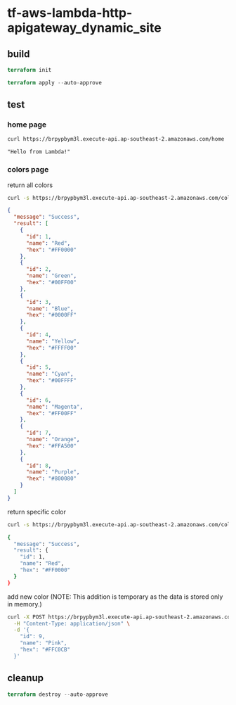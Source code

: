 # tf-aws-lambda-http-apigateway_dynamic_site

## build

```terraform
terraform init
```

```terraform
terraform apply --auto-approve
```

## test

### home page

```bash
curl https://brpypbym3l.execute-api.ap-southeast-2.amazonaws.com/home
```

```text
"Hello from Lambda!"
```

### colors page

return all colors

```bash
curl -s https://brpypbym3l.execute-api.ap-southeast-2.amazonaws.com/colors | jq
```

```json
{
  "message": "Success",
  "result": [
    {
      "id": 1,
      "name": "Red",
      "hex": "#FF0000"
    },
    {
      "id": 2,
      "name": "Green",
      "hex": "#00FF00"
    },
    {
      "id": 3,
      "name": "Blue",
      "hex": "#0000FF"
    },
    {
      "id": 4,
      "name": "Yellow",
      "hex": "#FFFF00"
    },
    {
      "id": 5,
      "name": "Cyan",
      "hex": "#00FFFF"
    },
    {
      "id": 6,
      "name": "Magenta",
      "hex": "#FF00FF"
    },
    {
      "id": 7,
      "name": "Orange",
      "hex": "#FFA500"
    },
    {
      "id": 8,
      "name": "Purple",
      "hex": "#800080"
    }
  ]
}
```

return specific color

```bash
curl -s https://brpypbym3l.execute-api.ap-southeast-2.amazonaws.com/colors/1 | jq
```

```bash
{
  "message": "Success",
  "result": {
    "id": 1,
    "name": "Red",
    "hex": "#FF0000"
  }
}
```

add new color (NOTE: This addition is temporary as the data is stored only in memory.)

```bash
curl -X POST https://brpypbym3l.execute-api.ap-southeast-2.amazonaws.com/colors \
  -H "Content-Type: application/json" \
  -d '{
    "id": 9,
    "name": "Pink",
    "hex": "#FFC0CB"
  }'
```

## cleanup

```terraform
terraform destroy --auto-approve
```
